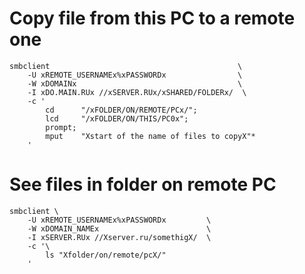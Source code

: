#                  Copy file from this PC to a remote one

```shell
smbclient                                          \
    -U xREMOTE_USERNAMEx%xPASSWORDx                \
    -W xDOMAINx                                    \
    -I xDO.MAIN.RUx //xSERVER.RUx/xSHARED/FOLDERx/  \
    -c '
        cd      "/xFOLDER/ON/REMOTE/PCx/";
        lcd     "/xFOLDER/ON/THIS/PC0x";
        prompt;
        mput    "Xstart of the name of files to copyX"*
    '
```









#                  See files in folder on remote PC

```shell
smbclient \
    -U xREMOTE_USERNAMEx%xPASSWORDx         \
    -W xDOMAIN_NAMEx                        \
    -I xSERVER.RUx //Xserver.ru/somethigX/  \
    -c '\
        ls "Xfolder/on/remote/pcX/"
    '
```